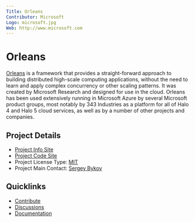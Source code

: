 ```yaml
---
Title: Orleans
Contributor: Microsoft
Logo: microsoft.jpg
Web: http://www.microsoft.com
---
```

# Orleans

[Orleans](https://dotnet.github.io/orleans/) is a framework that provides a straight-forward approach to building distributed high-scale computing applications, without the need to learn and apply complex concurrency or other scaling patterns. It was created by Microsoft Research and designed for use in the cloud. Orleans has been used extensively running in Microsoft Azure by several Microsoft product groups, most notably by 343 Industries as a platform for all of Halo 4 and Halo 5 cloud services, as well as by a number of other projects and companies.

## Project Details

* [Project Info Site](https://dotnet.github.io/orleans/)
* [Project Code Site](https://github.com/dotnet/orleans)
* Project License Type: [MIT](https://github.com/dotnet/orleans/blob/master/LICENSE)
* Project Main Contact: [Sergey Bykov](https://github.com/sergeybykov)

## Quicklinks
* [Contribute](https://dotnet.github.io/orleans/Community/Contributing.html)
* [Discussions](https://gitter.im/dotnet/orleans)
* [Documentation](http://dotnet.github.io/orleans/Documentation/Introduction.html)
